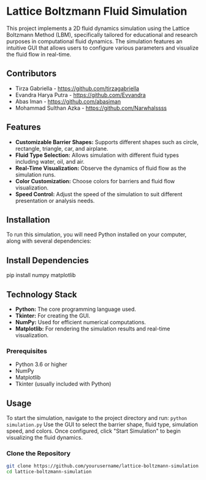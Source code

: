 # Lattice Boltzmann Fluid Simulation

This project implements a 2D fluid dynamics simulation using the Lattice Boltzmann Method (LBM), specifically tailored for educational and research purposes in computational fluid dynamics. The simulation features an intuitive GUI that allows users to configure various parameters and visualize the fluid flow in real-time.

## Contributors

- Tirza Gabriella - https://github.com/tirzagabriella
- Evandra Harya Putra - https://github.com/Evvandra
- Abas Iman - https://github.com/abasiman
- Mohammad Sulthan Azka - https://github.com/Narwhalssss

## Features

- **Customizable Barrier Shapes:** Supports different shapes such as circle, rectangle, triangle, car, and airplane.
- **Fluid Type Selection:** Allows simulation with different fluid types including water, oil, and air.
- **Real-Time Visualization:** Observe the dynamics of fluid flow as the simulation runs.
- **Color Customization:** Choose colors for barriers and fluid flow visualization.
- **Speed Control:** Adjust the speed of the simulation to suit different presentation or analysis needs.

## Installation

To run this simulation, you will need Python installed on your computer, along with several dependencies:

## Install Dependencies

pip install numpy matplotlib

## Technology Stack

- **Python:** The core programming language used.
- **Tkinter:** For creating the GUI.
- **NumPy:** Used for efficient numerical computations.
- **Matplotlib:** For rendering the simulation results and real-time visualization.

### Prerequisites

- Python 3.6 or higher
- NumPy
- Matplotlib
- Tkinter (usually included with Python)

## Usage

To start the simulation, navigate to the project directory and run:
`python simulation.py`
Use the GUI to select the barrier shape, fluid type, simulation speed, and colors. Once configured, click "Start Simulation" to begin visualizing the fluid dynamics.

### Clone the Repository

```bash
git clone https://github.com/yourusername/lattice-boltzmann-simulation.git
cd lattice-boltzmann-simulation

```

